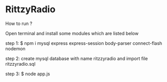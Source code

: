 # RittzyRadio

How to run ?

Open terminal and install some modules which are listed below

step 1:
$ npm i mysql express express-session body-parser connect-flash  nodemon 

step 2:
create mysql database with name ritzzyradio and import file  ritzzyradio.sql 

step 3:
$ node app.js
